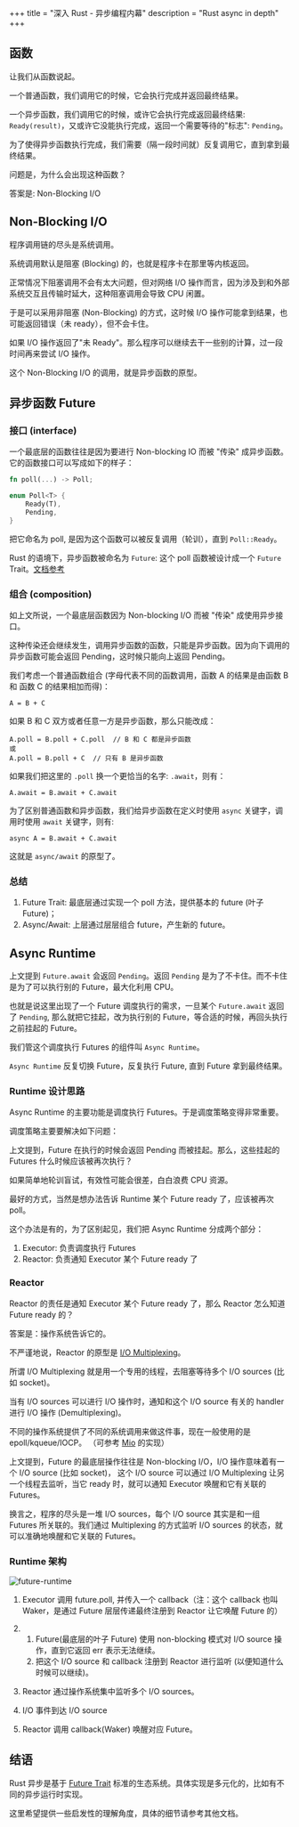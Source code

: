 +++
title = "深入 Rust - 异步编程内幕"
description = "Rust async in depth"
+++

## 函数
让我们从函数说起。

一个普通函数，我们调用它的时候，它会执行完成并返回最终结果。

一个异步函数，我们调用它的时候，或许它会执行完成返回最终结果: `Ready(result)`，又或许它没能执行完成，返回一个需要等待的"标志": `Pending`。

为了使得异步函数执行完成，我们需要（隔一段时间就）反复调用它，直到拿到最终结果。

问题是，为什么会出现这种函数？

答案是: Non-Blocking I/O

## Non-Blocking I/O
程序调用链的尽头是系统调用。

系统调用默认是阻塞 (Blocking) 的，也就是程序卡在那里等内核返回。

正常情况下阻塞调用不会有太大问题，但对网络 I/O 操作而言，因为涉及到和外部系统交互且传输时延大，这种阻塞调用会导致 CPU 闲置。

于是可以采用非阻塞 (Non-Blocking) 的方式，这时候 I/O 操作可能拿到结果，也可能返回错误（未 ready），但不会卡住。

如果 I/O 操作返回了"未 Ready"。那么程序可以继续去干一些别的计算，过一段时间再来尝试 I/O 操作。

这个 Non-Blocking I/O 的调用，就是异步函数的原型。

## 异步函数 Future

### 接口 (interface)
一个最底层的函数往往是因为要进行 Non-blocking IO 而被 "传染" 成异步函数。 它的函数接口可以写成如下的样子：

```Rust
fn poll(...) -> Poll;

enum Poll<T> {
    Ready(T),
    Pending,
}
```

把它命名为 poll, 是因为这个函数可以被反复调用（轮训），直到 `Poll::Ready`。

Rust 的语境下，异步函数被命名为 `Future`: 这个 poll 函数被设计成一个 `Future` Trait。[文档参考](https://docs.rs/futures/latest/futures/future/trait.Future.html)

### 组合 (composition)
如上文所说，一个最底层函数因为 Non-blocking I/O 而被 "传染" 成使用异步接口。

这种传染还会继续发生，调用异步函数的函数，只能是异步函数。因为向下调用的异步函数可能会返回 Pending，这时候只能向上返回 Pending。

我们考虑一个普通函数组合 (字母代表不同的函数调用，函数 A 的结果是由函数 B 和 函数 C 的结果相加而得)：
```
A = B + C
```

如果 B 和 C 双方或者任意一方是异步函数，那么只能改成：
```
A.poll = B.poll + C.poll  // B 和 C 都是异步函数
或
A.poll = B.poll + C  // 只有 B 是异步函数
```

如果我们把这里的 `.poll` 换一个更恰当的名字: `.await`，则有：
```
A.await = B.await + C.await
```

为了区别普通函数和异步函数，我们给异步函数在定义时使用 `async` 关键字，调用时使用 `await` 关键字，则有:
```
async A = B.await + C.await
```

这就是 `async/await` 的原型了。

### 总结
1. Future Trait: 最底层通过实现一个 poll 方法，提供基本的 future (叶子 Future)；
2. Async/Await: 上层通过层层组合 future，产生新的 future。


## Async Runtime
上文提到 `Future.await` 会返回 `Pending`。返回 `Pending` 是为了不卡住。而不卡住是为了可以执行别的 Future，最大化利用 CPU。

也就是说这里出现了一个 Future 调度执行的需求，一旦某个 `Future.await` 返回了 `Pending`, 那么就把它挂起，改为执行别的 Future，等合适的时候，再回头执行之前挂起的 Future。

我们管这个调度执行 Futures 的组件叫 `Async Runtime`。

`Async Runtime` 反复切换 Future，反复执行 Future, 直到 Future 拿到最终结果。

### Runtime 设计思路
Async Runtime 的主要功能是调度执行 Futures。于是调度策略变得非常重要。

调度策略主要要解决如下问题：

上文提到，Future 在执行的时候会返回 Pending 而被挂起。那么，这些挂起的 Futures 什么时候应该被再次执行？

如果简单地轮训盲试，有效性可能会很差，白白浪费 CPU 资源。

最好的方式，当然是想办法告诉 Runtime 某个 Future ready 了，应该被再次 poll。

这个办法是有的，为了区别起见，我们把 Async Runtime 分成两个部分：
1. Executor: 负责调度执行 Futures
2. Reactor: 负责通知 Executor 某个 Future ready 了

### Reactor
Reactor 的责任是通知 Executor 某个 Future ready 了，那么 Reactor 怎么知道 Future ready 的？

答案是：操作系统告诉它的。

不严谨地说，Reactor 的原型是 [I/O Multiplexing](https://notes.shichao.io/unp/ch6/#chapter-6-io-multiplexing-the-select-and-poll-functions)。

所谓 I/O Multiplexing 就是用一个专用的线程，去阻塞等待多个 I/O sources (比如 socket)。

当有 I/O sources 可以进行 I/O 操作时，通知和这个 I/O source 有关的 handler 进行 I/O 操作 (Demultiplexing)。

不同的操作系统提供了不同的系统调用来做这件事，现在一般使用的是 epoll/kqueue/IOCP。 （可参考 [Mio](https://github.com/tokio-rs/mio) 的实现）

上文提到，Future 的最底层操作往往是 Non-blocking I/O，I/O 操作意味着有一个 I/O source (比如 socket)，
这个 I/O source 可以通过 I/O Multiplexing 让另一个线程去监听，当它 ready 时，就可以通知 Executor 唤醒和它有关联的 Futures。

换言之，程序的尽头是一堆 I/O sources，每个 I/O source 其实是和一组 Futures 所关联的。我们通过 Multiplexing 的方式监听 I/O sources 的状态，就可以准确地唤醒和它关联的 Futures。

### Runtime 架构
![future-runtime](./rust-async.png)

1. Executor 调用 future.poll, 并传入一个 callback（注：这个 callback 也叫 Waker，是通过 Future 层层传递最终注册到 Reactor 让它唤醒 Future 的）

2.
    1) Future(最底层的叶子 Future) 使用 non-blocking 模式对 I/O source 操作，直到它返回 err 表示无法继续。
    2) 把这个 I/O source 和 callback 注册到 Reactor 进行监听 (以便知道什么时候可以继续)。

3. Reactor 通过操作系统集中监听多个 I/O sources。
4. I/O 事件到达 I/O source
5. Reactor 调用 callback(Waker) 唤醒对应 Future。

## 结语
Rust 异步是基于 [Future Trait](https://doc.rust-lang.org/std/future/trait.Future.html) 标准的生态系统。具体实现是多元化的，比如有不同的异步运行时实现。

这里希望提供一些启发性的理解角度，具体的细节请参考其他文档。



